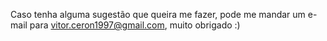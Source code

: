 Caso tenha alguma sugestão que queira me fazer, pode me mandar um e-mail para vitor.ceron1997@gmail.com, muito obrigado :)
